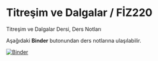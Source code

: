 # Titreşim ve Dalgalar / FİZ220

Titreşim ve Dalgalar Dersi, Ders Notları

Aşağıdaki **Binder** butonundan ders notlarına ulaşılabilir.

[![Binder](https://mybinder.org/badge.svg)](https://mybinder.org/v2/gh/mkarakoc/Titresim_ve_Dalgalar/master)
